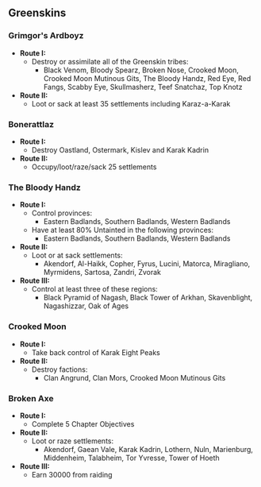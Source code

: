 ## Greenskins

### Grimgor's Ardboyz

* **Route I:**
	* Destroy or assimilate all of the Greenskin tribes:
	    * Black Venom, Bloody Spearz, Broken Nose, Crooked Moon, Crooked Moon Mutinous Gits, The Bloody Handz, Red Eye, 
	    Red Fangs, Scabby Eye, Skullmasherz, Teef Snatchaz, Top Knotz
* **Route II:**
	* Loot or sack at least 35 settlements including Karaz-a-Karak

### Bonerattlaz

* **Route I:**
	* Destroy Oastland, Ostermark, Kislev and Karak Kadrin
* **Route II:**
	* Occupy/loot/raze/sack 25 settlements

### The Bloody Handz

* **Route I:**
    * Control provinces:
        * Eastern Badlands, Southern Badlands, Western Badlands
    * Have at least 80% Untainted in the following provinces:
        * Eastern Badlands, Southern Badlands, Western Badlands
* **Route II:**
	* Loot or at sack settlements:
	    * Akendorf, Al-Haikk, Copher, Fyrus, Lucini, Matorca, Miragliano, Myrmidens, Sartosa, Zandri, Zvorak
* **Route III:**
	* Control at least three of these regions:
	    * Black Pyramid of Nagash, Black Tower of Arkhan, Skavenblight, Nagashizzar, Oak of Ages

### Crooked Moon

* **Route I:**
	* Take back control of Karak Eight Peaks
* **Route II:**
    * Destroy factions:
	    * Clan Angrund, Clan Mors, Crooked Moon Mutinous Gits

### Broken Axe

* **Route I:**
	* Complete 5 Chapter Objectives
* **Route II:**
	* Loot or raze settlements:
	    * Akendorf, Gaean Vale, Karak Kadrin, Lothern, Nuln, Marienburg, Middenheim, Talabheim, Tor Yvresse, Tower of 
	    Hoeth
* **Route III:**
	* Earn 30000 from raiding
